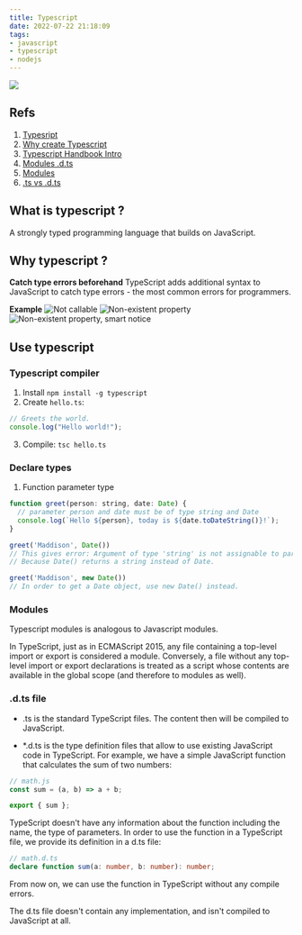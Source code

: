 ```yaml
---
title: Typescript
date: 2022-07-22 21:18:09
tags:
- javascript
- typescript
- nodejs
---
```

![](/images/typescript1.png)
## Refs
1. [Typesript](https://www.typescriptlang.org/)
2. [Why create Typescript](https://www.typescriptlang.org/why-create-typescript)
3. [Typescript Handbook Intro](https://www.typescriptlang.org/docs/handbook/intro.html)
4. [Modules .d.ts](https://www.typescriptlang.org/docs/handbook/declaration-files/templates/module-d-ts.html)
5. [Modules](https://www.typescriptlang.org/docs/handbook/modules.html)
6. [.ts vs .d.ts](https://thisthat.dev/d-ts-vs-ts/)

## What is typescript ?
A strongly typed programming language that builds on JavaScript.

## Why typescript ?
**Catch type errors beforehand**
TypeScript adds additional syntax to JavaScript to catch type errors - the most common errors for programmers.

**Example**
![Not callable](/images/tscheck1.png)
![Non-existent property](/images/tscheck2.png)
![Non-existent property, smart notice](/images/tscheck3.png)

## Use typescript
### Typescript compiler
1. Install `npm install -g typescript`
2. Create `hello.ts`:
``` js
// Greets the world.
console.log("Hello world!");
```
3. Compile: `tsc hello.ts`

### Declare types
1. Function parameter type

``` js
function greet(person: string, date: Date) {
  // parameter person and date must be of type string and Date
  console.log(`Hello ${person}, today is ${date.toDateString()}!`);
}
```

``` js
greet('Maddison', Date())
// This gives error: Argument of type 'string' is not assignable to parameter of type 'Date'.
// Because Date() returns a string instead of Date.

greet('Maddison', new Date())
// In order to get a Date object, use new Date() instead.
```

### Modules
Typescript modules is analogous to Javascript modules.

In TypeScript, just as in ECMAScript 2015, any file containing a top-level import or export is considered a module. Conversely, a file without any top-level import or export declarations is treated as a script whose contents are available in the global scope (and therefore to modules as well).

### .d.ts file
- .ts is the standard TypeScript files. The content then will be compiled to JavaScript.

- *.d.ts is the type definition files that allow to use existing JavaScript code in TypeScript.
For example, we have a simple JavaScript function that calculates the sum of two numbers:

``` js
// math.js
const sum = (a, b) => a + b;

export { sum };
```

TypeScript doesn't have any information about the function including the name, the type of parameters. In order to use the function in a TypeScript file, we provide its definition in a d.ts file:

``` ts
// math.d.ts
declare function sum(a: number, b: number): number;
```

From now on, we can use the function in TypeScript without any compile errors.

The d.ts file doesn't contain any implementation, and isn't compiled to JavaScript at all.